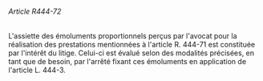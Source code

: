 ###### Article R444-72

L'assiette des émoluments proportionnels perçus par l'avocat pour la réalisation des prestations mentionnées à l'article R. 444-71 est constituée par l'intérêt du litige. Celui-ci est évalué selon des modalités précisées, en tant que de besoin, par l'arrêté fixant ces émoluments en application de l'article L. 444-3.

